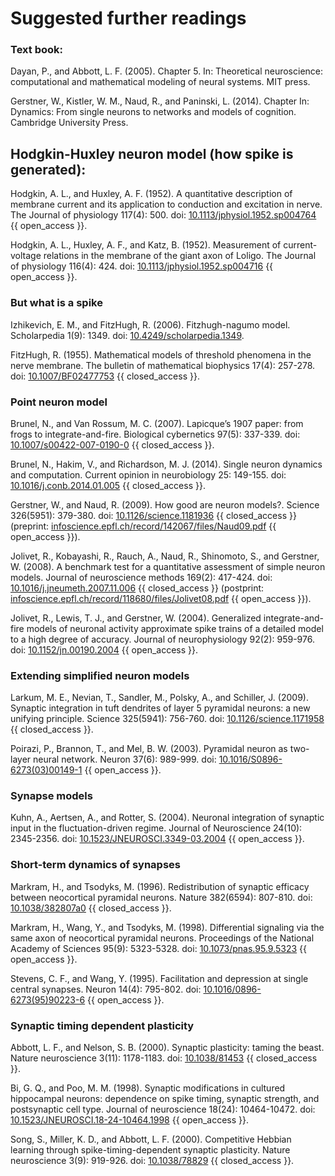 # Suggested further readings

### Text book:

Dayan, P., and Abbott, L. F. (2005). Chapter 5. In: Theoretical neuroscience: computational and mathematical modeling of neural systems. MIT press.

Gerstner, W., Kistler, W. M., Naud, R., and Paninski, L. (2014). Chapter In: Dynamics: From single neurons to networks and models of cognition. Cambridge University Press.

## Hodgkin-Huxley neuron model (how spike is generated):

Hodgkin, A. L., and Huxley, A. F. (1952). A quantitative description of membrane current and its application to conduction and excitation in nerve. The Journal of physiology 117(4): 500. doi: [10.1113/jphysiol.1952.sp004764](https://doi.org/10.1113/jphysiol.1952.sp004764) {{ open_access }}.

Hodgkin, A. L., Huxley, A. F., and Katz, B. (1952). Measurement of current-voltage relations in the membrane of the giant axon of Loligo. The Journal of physiology 116(4): 424. doi: [10.1113/jphysiol.1952.sp004716](https://doi.org/10.1113/jphysiol.1952.sp004716) {{ open_access }}.

### But what is a spike

Izhikevich, E. M., and FitzHugh, R. (2006). Fitzhugh-nagumo model. Scholarpedia 1(9): 1349. doi: [10.4249/scholarpedia.1349](http://doi.org/10.4249/scholarpedia.1349).

FitzHugh, R. (1955). Mathematical models of threshold phenomena in the nerve membrane. The bulletin of mathematical biophysics 17(4): 257-278. doi: [10.1007/BF02477753](https://doi.org/10.1007/BF02477753) {{ closed_access }}.

### Point neuron model

Brunel, N., and Van Rossum, M. C. (2007). Lapicque’s 1907 paper: from frogs to integrate-and-fire. Biological cybernetics 97(5): 337-339. doi: [10.1007/s00422-007-0190-0](https://doi.org/10.1007/s00422-007-0190-0) {{ closed_access }}.

Brunel, N., Hakim, V., and Richardson, M. J. (2014). Single neuron dynamics and computation. Current opinion in neurobiology 25: 149-155. doi: [10.1016/j.conb.2014.01.005](https://doi.org/10.1016/j.conb.2014.01.005) {{ closed_access }}.

Gerstner, W., and Naud, R. (2009). How good are neuron models?. Science 326(5951): 379-380. doi: [10.1126/science.1181936](https://doi.org/10.1126/science.1181936) {{ closed_access }} (preprint: [infoscience.epfl.ch/record/142067/files/Naud09.pdf](https://infoscience.epfl.ch/record/142067/files/Naud09.pdf) {{ open_access }}).

Jolivet, R., Kobayashi, R., Rauch, A., Naud, R., Shinomoto, S., and Gerstner, W. (2008). A benchmark test for a quantitative assessment of simple neuron models. Journal of neuroscience methods 169(2): 417-424. doi: [10.1016/j.jneumeth.2007.11.006](https://doi.org/10.1016/j.jneumeth.2007.11.006) {{ closed_access }} (postprint: [infoscience.epfl.ch/record/118680/files/Jolivet08.pdf](https://infoscience.epfl.ch/record/118680/files/Jolivet08.pdf) {{ open_access }}).

Jolivet, R., Lewis, T. J., and Gerstner, W. (2004). Generalized integrate-and-fire models of neuronal activity approximate spike trains of a detailed model to a high degree of accuracy. Journal of neurophysiology 92(2): 959-976. doi: [10.1152/jn.00190.2004](https://doi.org/10.1152/jn.00190.2004) {{ open_access }}.

### Extending simplified neuron models

Larkum, M. E., Nevian, T., Sandler, M., Polsky, A., and Schiller, J. (2009). Synaptic integration in tuft dendrites of layer 5 pyramidal neurons: a new unifying principle. Science 325(5941): 756-760. doi: [10.1126/science.1171958](https://doi.org/10.1126/science.1171958) {{ closed_access }}.

Poirazi, P., Brannon, T., and Mel, B. W. (2003). Pyramidal neuron as two-layer neural network. Neuron 37(6): 989-999. doi: [10.1016/S0896-6273(03)00149-1](https://doi.org/10.1016/S0896-6273(03)00149-1) {{ open_access }}.

### Synapse models

Kuhn, A., Aertsen, A., and Rotter, S. (2004). Neuronal integration of synaptic input in the fluctuation-driven regime. Journal of Neuroscience 24(10): 2345-2356. doi: [10.1523/JNEUROSCI.3349-03.2004](https://doi.org/10.1523/JNEUROSCI.3349-03.2004) {{ open_access }}.

### Short-term dynamics of synapses

Markram, H., and Tsodyks, M. (1996). Redistribution of synaptic efficacy between neocortical pyramidal neurons. Nature 382(6594): 807-810. doi: [10.1038/382807a0](https://doi.org/10.1038/382807a0) {{ closed_access }}.

Markram, H., Wang, Y., and Tsodyks, M. (1998). Differential signaling via the same axon of neocortical pyramidal neurons. Proceedings of the National Academy of Sciences 95(9): 5323-5328. doi: [10.1073/pnas.95.9.5323](https://doi.org/10.1073/pnas.95.9.5323) {{ open_access }}.

Stevens, C. F., and Wang, Y. (1995). Facilitation and depression at single central synapses. Neuron 14(4): 795-802. doi: [10.1016/0896-6273(95)90223-6](https://doi.org/10.1016/0896-6273(95)90223-6) {{ open_access }}.

### Synaptic timing dependent plasticity

Abbott, L. F., and Nelson, S. B. (2000). Synaptic plasticity: taming the beast. Nature neuroscience 3(11): 1178-1183. doi: [10.1038/81453](https://doi.org/10.1038/81453) {{ closed_access }}.

Bi, G. Q., and Poo, M. M. (1998). Synaptic modifications in cultured hippocampal neurons: dependence on spike timing, synaptic strength, and postsynaptic cell type. Journal of neuroscience 18(24): 10464-10472. doi: [10.1523/JNEUROSCI.18-24-10464.1998](https://doi.org/10.1523/JNEUROSCI.18-24-10464.1998) {{ open_access }}.

Song, S., Miller, K. D., and Abbott, L. F. (2000). Competitive Hebbian learning through spike-timing-dependent synaptic plasticity. Nature neuroscience 3(9): 919-926. doi: [10.1038/78829](https://doi.org/10.1038/78829) {{ closed_access }}.

